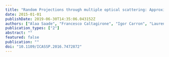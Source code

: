 ```yaml
---
title: "Random Projections through multiple optical scattering: Approximating kernels at the speed of light"
date: 2015-01-01
publishDate: 2019-06-30T14:35:06.043152Z
authors: ["Alaa Saade", "Francesco Caltagirone", "Igor Carron", "Laurent Daudet", "Angélique Drémeau", "Sylvain Gigan", "Florent Krzakala"]
publication_types: ["2"]
abstract: ""
featured: false
publication: ""
doi: "10.1109/ICASSP.2016.7472872"
---
```


